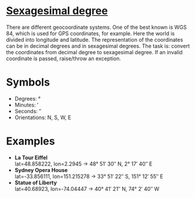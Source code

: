 # [Sexagesimal degree](https://www.codewars.com/kata/sexagesimal-degree "https://www.codewars.com/kata/5e888f493e8d20001f744935")

There are different geocoordinate systems. One of the best known is WGS 84, which is used for GPS coordinates, for example. Here the world is divided into longitude and latitude. The representation of the coordinates can be in decimal degrees and in sexagesimal degrees. The task is: convert the coordinates from decimal degree to sexagesimal degree. If an invalid coordinate is passed, raise/throw an exception.

# Symbols
* Degrees: °
* Minutes: ′
* Seconds: ″
* Orientations: N, S, W, E

# Examples

* **La Tour Eiffel**<br/>
lat=48.858222, lon=2.2945 -> 48° 51′ 30″ N, 2° 17′ 40″ E
* **Sydney Opera House**<br/>
lat=-33.856111, lon=151.215278 -> 33° 51′ 22″ S, 151° 12′ 55″ E
* **Statue of Liberty**<br/>
lat=40.68923, lon=-74.04447 -> 40° 41′ 21″ N, 74° 2′ 40″ W